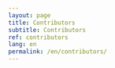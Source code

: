 ```yaml
---
layout: page
title: Contributors
subtitle: Contributors
ref: contributors
lang: en
permalink: /en/contributors/
---
```

